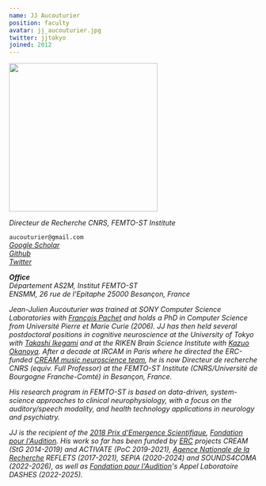 ```yaml
---
name: JJ Aucouturier
position: faculty
avatar: jj_aucouturier.jpg
twitter: jjtokyo
joined: 2012
---
```


<img width="300" src="{{site.baseurl}}/images/people/{{page.avatar}}" data-action="zoom">

_Directeur de Recherche CNRS, FEMTO-ST Institute_<br>


<i class="fa fa-envelope-o"></i> `aucouturier@gmail.com` <br>
<i class="fa fa-bar-chart-o" /> [Google Scholar](https://scholar.google.com/citations?user=jnST06UAAAAJ) <br>
<i class="fa fa-github" /> [Github](https://github.com/jjau) <br>
<i class="fa fa-twitter" /> [Twitter](https://twitter.com/jjtokyo) <br>



**Office**<br>
Département AS2M, Institut FEMTO-ST <br>
ENSMM, 26 rue de l'Epitaphe
25000 Besançon, France

Jean-Julien Aucouturier was trained at SONY Computer Science Laboratories with [François Pachet](https://www.francoispachet.fr/) and holds a PhD in Computer Science from Université Pierre et Marie Curie (2006). JJ has then held several postdoctoral positions in cognitive neuroscience at the University of Tokyo with [Takashi Ikegami](https://www.sacral.c.u-tokyo.ac.jp/) and at the RIKEN Brain Science Institute with [Kazuo Okanoya](https://cbs.riken.jp/en/faculty/cb/). After a decade at IRCAM in Paris where he directed the ERC-funded [CREAM music neuroscience team](http://cream.ircam.fr), he is now Directeur de recherche CNRS (equiv. Full Professor) at the FEMTO-ST Institute (CNRS/Université de Bourgogne Franche-Comté) in Besançon, France. 

His research program in FEMTO-ST is based on data-driven, system-science approaches to clinical neurophysiology, with a focus on the auditory/speech modality, and health technology applications in neurology and psychiatry.

JJ is the recipient of the [2018 Prix d'Emergence Scientifique](https://www.youtube.com/watch?v=toHbRQMHB-w), [Fondation pour l'Audition](https://www.fondationpourlaudition.org). His work so far has been funded by [ERC](https://erc.europa.eu/) projects CREAM (StG 2014-2019) and ACTIVATE (PoC 2019-2021), [Agence Nationale de la Recherche](https://anr.fr) REFLETS (2017-2021), SEPIA (2020-2024) and SOUNDS4COMA (2022-2026), as well as [Fondation pour l'Audition](https://www.fondationpourlaudition.org)'s Appel Laboratoire DASHES (2022-2025). 
